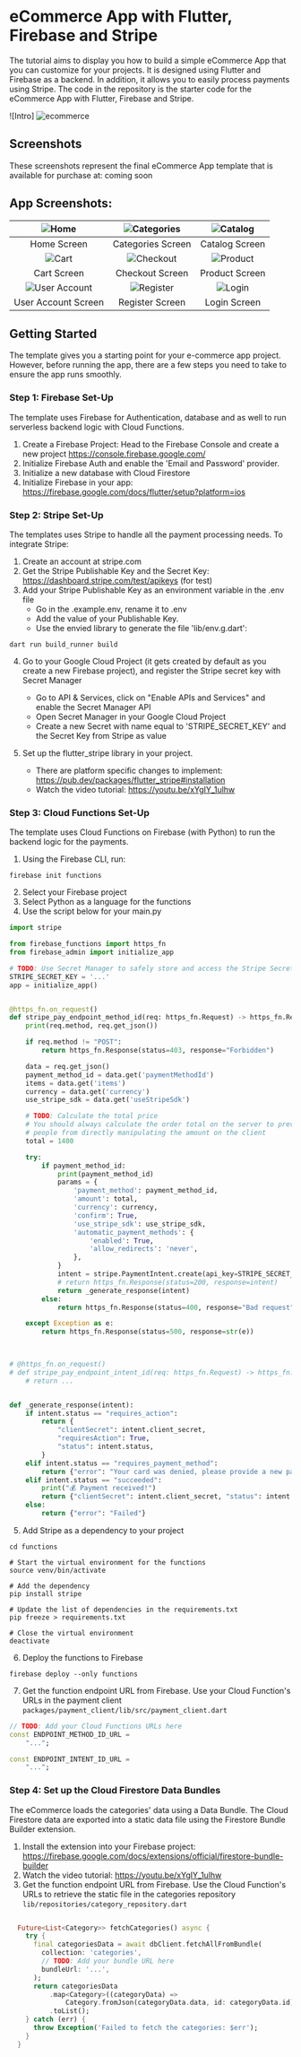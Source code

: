 # eCommerce App with Flutter, Firebase and Stripe
The tutorial aims to display you how to build a simple eCommerce App that you can customize for your projects. It is designed using Flutter and Firebase as a backend. In addition, it allows you to easily process payments using Stripe.
The code in the repository is the starter code for the eCommerce App with Flutter, Firebase and Stripe.

![Intro]
![ecommerce](https://github.com/user-attachments/assets/5347af53-09e3-4c6f-9791-7f2613b40a34)


## Screenshots
These screenshots represent the final eCommerce App template that is available for purchase at: coming soon 

## App Screenshots: 
|![Home](screenshots/ecommerce-home.png) | ![Categories](screenshots/ecommerce-categories.png) | ![Catalog](screenshots/ecommerce-catalog-screen.png) |
|:---:|:---:|:---:|
| Home Screen | Categories Screen | Catalog Screen |
| ![Cart](screenshots/ecommerce-cart.png) | ![Checkout](screenshots/ecommerce-checkout.png) | ![Product](screenshots/ecommerce-product-screen.png) |
| Cart Screen | Checkout Screen | Product Screen|
| ![User Account](screenshots/ecommerce-user-account.png) | ![Register](screenshots/ecommerce-register.png) | ![Login](screenshots/ecommerce-login.png) |
| User Account Screen | Register Screen | Login Screen|


## Getting Started
The template gives you a starting point for your e-commerce app project. However, before running the app, there are a few  steps you need to take to ensure the app runs smoothly.

### Step 1: Firebase Set-Up
The template uses Firebase for Authentication, database and as well to run serverless backend logic with Cloud Functions.
1. Create a Firebase Project: Head to the Firebase Console and create a new project https://console.firebase.google.com/
2. Initialize Firebase Auth and enable the 'Email and Password' provider. 
3. Initialize a new database with Cloud Firestore
4. Initialize Firebase in your app: https://firebase.google.com/docs/flutter/setup?platform=ios

### Step 2: Stripe Set-Up
The templates uses Stripe to handle all the payment processing needs. To integrate Stripe:
1. Create an account at stripe.com
2. Get the Stripe Publishable Key and the Secret Key: https://dashboard.stripe.com/test/apikeys (for test)
3. Add your Stripe Publishable Key as an environment variable in the .env file
    - Go in the .example.env, rename it to .env
    - Add the value of your Publishable Key.
    - Use the envied library to generate the file 'lib/env.g.dart':

```shell 
dart run build_runner build
```

4. Go to your Google Cloud Project (it gets created by default as you create a new Firebase project), and register the Stripe secret key with Secret Manager
    - Go to API & Services, click on "Enable APIs and Services" and enable the Secret Manager API 
    - Open Secret Manager in your Google Cloud Project
    - Create a new Secret with name equal to 'STRIPE_SECRET_KEY' and the Secret Key from Stripe as value

5. Set up the flutter_stripe library in your project. 
    - There are platform specific changes to implement: https://pub.dev/packages/flutter_stripe#installation
    - Watch the video tutorial: https://youtu.be/xYgIY_1ulhw

### Step 3: Cloud Functions Set-Up
The template uses Cloud Functions on Firebase (with Python) to run the backend logic for the payments. 

1. Using the Firebase CLI, run: 
```shell 
firebase init functions 
```
2. Select your Firebase project
3. Select Python as a language for the functions
4. Use the script below for your main.py

```python
import stripe 

from firebase_functions import https_fn
from firebase_admin import initialize_app

# TODO: Use Secret Manager to safely store and access the Stripe Secret Key
STRIPE_SECRET_KEY = '...'
app = initialize_app()


@https_fn.on_request()
def stripe_pay_endpoint_method_id(req: https_fn.Request) -> https_fn.Response:
    print(req.method, req.get_json())

    if req.method != "POST":
        return https_fn.Response(status=403, response="Forbidden")

    data = req.get_json()
    payment_method_id = data.get('paymentMethodId')
    items = data.get('items')
    currency = data.get('currency')
    use_stripe_sdk = data.get('useStripeSdk')

    # TODO: Calculate the total price
    # You should always calculate the order total on the server to prevent
    # people from directly manipulating the amount on the client
    total = 1400

    try: 
        if payment_method_id:
            print(payment_method_id)
            params = {
                'payment_method': payment_method_id,
                'amount': total,
                'currency': currency,
                'confirm': True,
                'use_stripe_sdk': use_stripe_sdk,
                'automatic_payment_methods': {
                    'enabled': True,
                    'allow_redirects': 'never',
                },
            }
            intent = stripe.PaymentIntent.create(api_key=STRIPE_SECRET_KEY, **params)
            # return https_fn.Response(status=200, response=intent)
            return _generate_response(intent)
        else:
            return https_fn.Response(status=400, response="Bad request")

    except Exception as e: 
        return https_fn.Response(status=500, response=str(e))

        

# @https_fn.on_request()
# def stripe_pay_endpoint_intent_id(req: https_fn.Request) -> https_fn.Response:
    # return ...


def _generate_response(intent):
    if intent.status == "requires_action":
        return {
            "clientSecret": intent.client_secret,
            "requiresAction": True,
            "status": intent.status,
        }
    elif intent.status == "requires_payment_method":
        return {"error": "Your card was denied, please provide a new payment method"}
    elif intent.status == "succeeded":
        print("💰 Payment received!")
        return {"clientSecret": intent.client_secret, "status": intent.status}
    else:
        return {"error": "Failed"}
```

5. Add Stripe as a dependency to your project
```shell
cd functions

# Start the virtual environment for the functions
source venv/bin/activate

# Add the dependency 
pip install stripe

# Update the list of dependencies in the requirements.txt
pip freeze > requirements.txt

# Close the virtual environment
deactivate

```

6. Deploy the functions to Firebase
```shell
firebase deploy --only functions
```


7. Get the function endpoint URL from Firebase. Use your Cloud Function's URLs in the payment client `packages/payment_client/lib/src/payment_client.dart`

```dart
// TODO: Add your Cloud Functions URLs here
const ENDPOINT_METHOD_ID_URL =
    "...";

const ENDPOINT_INTENT_ID_URL =
    "...";
```

### Step 4: Set up the Cloud Firestore Data Bundles
The eCommerce loads the categories' data using a Data Bundle. The Cloud Firestore data are exported into a static data file using the Firestore Bundle Builder extension. 

1. Install the extension into your Firebase project: https://firebase.google.com/docs/extensions/official/firestore-bundle-builder
2. Watch the video tutorial: https://youtu.be/xYgIY_1ulhw
3. Get the function endpoint URL from Firebase. Use the Cloud Function's URLs to retrieve the static file in the categories repository `lib/repositories/category_repository.dart`

```dart

  Future<List<Category>> fetchCategories() async {
    try {
      final categoriesData = await dbClient.fetchAllFromBundle(
        collection: 'categories',
        // TODO: Add your bundle URL here
        bundleUrl: '...',
      );
      return categoriesData
          .map<Category>((categoryData) =>
              Category.fromJson(categoryData.data, id: categoryData.id))
          .toList();
    } catch (err) {
      throw Exception('Failed to fetch the categories: $err');
    }
  }
```


